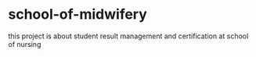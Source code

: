 # school-of-midwifery
this project is about student result management and certification at school of nursing
